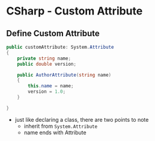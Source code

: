 # CSharp - Custom Attribute

## Define Custom Attribute

```c#
public customAttribute: System.Attribute
{
    private string name;
    public double version;

    public AuthorAttribute(string name)
    {
        this.name = name;
        version = 1.0;
    }

}
```

- just like declaring a class, there are two points to note
  - inherit from `System.Attribute`
  - name ends with Attribute

